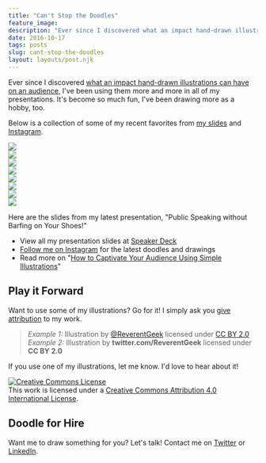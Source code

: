 ```yaml
---
title: "Can't Stop the Doodles"
feature_image: 
description: "Ever since I discovered what an impact hand-drawn illustrations can have on an audience, I've been using them more and more in all of my…"
date: 2016-10-17
tags: posts
slug: cant-stop-the-doodles
layout: layouts/post.njk
---
```


Ever since I discovered [what an impact hand-drawn illustrations can have on an audience](https://medium.com/@reverentgeek/captivate-your-audience-using-simple-illustrations-5bf0fcd0e301#.gxhgacwox), I've been using them more and more in all of my presentations. It's become so much fun, I've been drawing more as a hobby, too.

Below is a collection of some of my recent favorites from [my slides](https://speakerdeck.com/reverentgeek) and [Instagram](https://www.instagram.com/reverentgeek/).

![](/content/images/2016/10/dumpster-fire.png)  
![](/content/images/2016/10/javascript-park.jpg)  
![](/content/images/2016/10/javascript-finds-a-way.jpg)  
![](/content/images/2016/10/js-helping-developers-internet-since-1995.jpg)  
![](/content/images/2016/10/i-pity-the-fool.png)  
![](/content/images/2016/10/dotnet-godfather.png)  
![](/content/images/2016/10/js-its-a-js-thang.jpg)  
![](/content/images/2016/10/superman-manual.jpg)

Here are the slides from my latest presentation, "Public Speaking without Barfing on Your Shoes!"

* View all my presentation slides at [Speaker Deck](https://speakerdeck.com/reverentgeek)
* [Follow me on Instagram](https://www.instagram.com/reverentgeek/) for the latest doodles and drawings
* Read more on "[How to Captivate Your Audience Using Simple Illustrations](https://medium.com/@reverentgeek/captivate-your-audience-using-simple-illustrations-5bf0fcd0e301#.gxhgacwox)"

## Play it Forward

Want to use some of my illustrations? Go for it! I simply ask you [give attribution](https://creativecommons.org/use-remix/get-permission/) to my work.

> _Example 1:_ Illustration by [@ReverentGeek](https://twitter.com/reverentgeek) licensed under [CC BY 2.0](https://creativecommons.org/licenses/by/2.0/)
> _Example 2:_ Illustration by **twitter.com/ReverentGeek** licensed under **CC BY 2.0**

If you use one of my illustrations, let me know. I'd love to hear about it!

[![Creative Commons License](/content/images/cant-stop-the-doodles/88x31.png)](http://creativecommons.org/licenses/by/4.0/)  
This work is licensed under a [Creative Commons Attribution 4.0 International License](http://creativecommons.org/licenses/by/4.0/).

## Doodle for Hire

Want me to draw something for you? Let's talk! Contact me on [Twitter](https://twitter.com/reverentgeek) or [LinkedIn](https://www.linkedin.com/in/davidneal).
